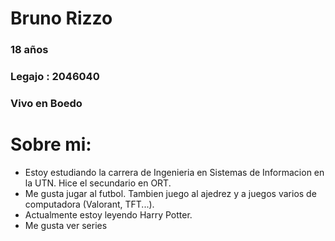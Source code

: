 # Bruno Rizzo 
### 18 años
### Legajo : 2046040
### Vivo en Boedo
# Sobre mi:
- Estoy estudiando la carrera de Ingenieria en Sistemas de Informacion en la UTN. Hice el secundario en ORT.
- Me gusta jugar al futbol. Tambien juego al ajedrez y a juegos varios de computadora (Valorant, TFT...).
- Actualmente estoy leyendo Harry Potter.
- Me gusta ver series
